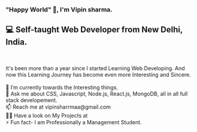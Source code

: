 <h3>
  "Happy World" 🙋, I'm Vipin sharma.
</h3>

<h2>
    💻 Self-taught Web Developer from New Delhi, India.
</h2><br>    

 <p>
It's been more than a year since I started Learning Web Developing.
And now this Learning Journey has become even more Interesting and Sincere. <br><br>
🔭 I’m currently towards the Interesting things. <br>
💬 Ask me about CSS, Javascript, Node.js, React.js, MongoDB, all in all full stack developement.<br>
📫 Reach me at vipinsharrmaa@gmail.com<br>
👨‍💻 Have a look on My Projects at  <br>
⚡ Fun fact- I am Professionally a Management Student. 

    

